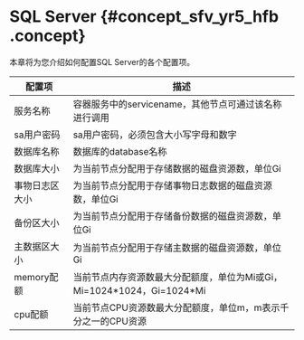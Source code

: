 # SQL Server {#concept_sfv_yr5_hfb .concept}

本章将为您介绍如何配置SQL Server的各个配置项。

|配置项|描述|
|---|--|
|服务名称|容器服务中的servicename，其他节点可通过该名称进行调用|
|sa用户密码|sa用户密码，必须包含大小写字母和数字|
|数据库名称|数据库的database名称|
|数据库大小|为当前节点分配用于存储数据的磁盘资源数，单位Gi|
|事物日志区大小|为当前节点分配用于存储事物日志数据的磁盘资源数，单位Gi|
|备份区大小|为当前节点分配用于存储备份数据的磁盘资源数，单位Gi|
|主数据区大小|为当前节点分配用于存储主数据的磁盘资源数，单位Gi|
|memory配额|当前节点内存资源数最大分配额度，单位为Mi或Gi，Mi=1024\*1024，Gi=1024\*Mi|
|cpu配额|当前节点CPU资源数最大分配额度，单位m，m表示千分之一的CPU资源|

